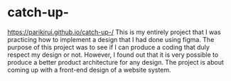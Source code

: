 # catch-up-
https://parikirui.github.io/catch-up-/
This is my entirely project that I was practicing how to implement a design that I had done using figma. The purpose of this project was to see if I can produce a coding 
that duly respect my design or not. However, I found out that it is very possible to produce a better product architecture for any design. The project is about coming
up with a front-end design of a website system.
